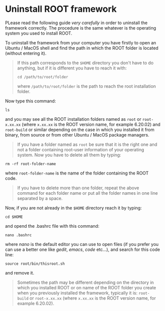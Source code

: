 # Uninstall ROOT framework

PLease read the following guide *very carefully* in order to uninstall the framework correctly. The procedure is the same whatever is the operating system you used to install ROOT.

To uninstall the framework from your computer you have firstly to open an Ubuntu / MacOS shell and find the path in which the ROOT folder is located (without entering it). 

> If this path corresponds to the `$HOME` directory you don't have to do anything, but if it is different you have to reach it with:
> ```shell
> cd /path/to/root/folder
> ```
> where `/path/to/root/folder` is the path to reach the root installation folder. 
> 
Now type this command:
```shell
ls
```
and you may see all the ROOT installation folders named as `root` or `root-x.xx.xx` (where `x.xx.xx` is the ROOT version name, for example 6.20.02) and `root-build` or similar depending on the case in which you installed it from binary, from source or from other Ubuntu / MacOS package managers.
> If you have a folder named as `root` be sure that it is the right one and not a folder containing root-user information of your operating system.
Now you have to delete all them by typing:
```shell
rm -rf root-folder-name
```
where `root-folder-name` is the name of the folder containing the ROOT code.
> If you have to delete more than one folder, repeat the above command for each folder name or put all the folder names in one line separated by a space.

Now, if you are not already in the `$HOME` directory reach it by typing:
```shell
cd $HOME
```
and opend the .bashrc file with this command:
```shell
nano .bashrc
```
where *nano* is the default editor you can use to open files (if you prefer you can use a better one like *gedit*, *emacs*, *code* etc...), and search for this code line:
```shell
source root/bin/thisroot.sh
```
and remove it.
> Sometimes the path may be different depending on the directory in which you installed ROOT or on name of the ROOT folder you create when you previously installed the framework, typically it is: `root-build` or `root-x.xx.xx` (where `x.xx.xx` is the ROOT version name, for example 6.20.02).
